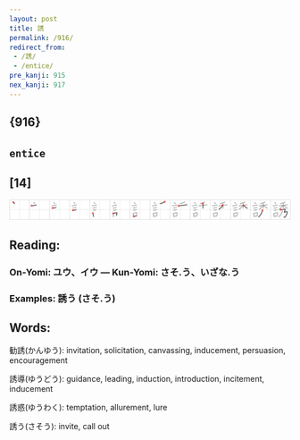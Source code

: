 ```yaml
---
layout: post
title: 誘
permalink: /916/
redirect_from:
 - /誘/
 - /entice/
pre_kanji: 915
nex_kanji: 917
---
```


## {916}

## `entice`

## [14]

<div class="stroke"><img src="../images/E8AA98.png" /></div>

## Reading:

### On-Yomi: ユウ、イウ &mdash; Kun-Yomi: さそ.う、いざな.う

### Examples: 誘う (さそ.う)

## Words:

勧誘(かんゆう): invitation, solicitation, canvassing, inducement, persuasion, encouragement

誘導(ゆうどう): guidance, leading, induction, introduction, incitement, inducement

誘惑(ゆうわく): temptation, allurement, lure

誘う(さそう): invite, call out

